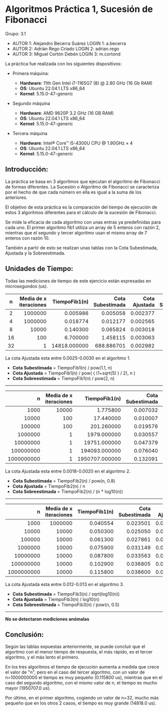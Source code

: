   # Algoritmos Práctica 1, Sucesión de Fibonacci

Grupo: 3.1

- AUTOR 1: Alejandro Becerra Suárez	LOGIN 1: a.becerra
- AUTOR 2: Adrián Rego Criado              LOGIN 2: adrian.rego
- AUTOR 3: Miguel Cortón Debén           LOGIN 3: m.cortond

La práctica fue realizada con los siguientes dispositivos:  

- Primera máquina:
  - **Hardware**: 11th Gen Intel i7-1165G7 (8) @ 2.80 GHz (16 Gb RAM)
  - **OS**: Ubuntu 22.04.1 LTS x86_64
  - **Kernel**: 5.15.0-47-generic

- Segundo máquina
  - **Hardware**: AMD 9620P 3.2 GHz (16 GB RAM)
  - **OS**: Ubuntu 22.04.1 LTS x86_64
  - **Kernel**: 5.15.0-47-generic

- Tercera máquina
  - **Hardware**: Intel® Core™ i5-4300U CPU @ 1.90GHz × 4
  - **OS**: Ubuntu 22.04.1 LTS x86_64
  - **Kernel**: 5.15.0-47-generic

## Introducción:

La práctica se basa en 3 algoritmos que ejecutan el algoritmo de Fibonacci de formas diferentes. La Sucesión o Algoritmo de Fibonacci se caracteriza por el hecho de que cada número en ella es igual a la suma de los anteriores.  

El objetivo de esta práctica es la comparación del tiempo de ejecución de estos 3 algoritmos diferentes para el cálculo de la sucesión de Fibonacci.  

Se mide la eficacia de cada algoritmo con unas entras ya predefinidas para cada uno. El primer algoritmo fib1 utiliza un array de 5 enteros con razón 2, mientras que el segundo y tercer algoritmo usan el mismo array de 7 enteros con razón 10.  

También a partir de esto se realizan unas tablas con la Cota Subestimada, Ajustada y la Sobreestimada.

## Unidades de Tiempo: 

 Todas las mediciones de tiempo de este ejercicio están expresadas en microsegundos (us).        

|  n   | Media de x iteraciones | TiempoFib1(n) | Cota Subestimada | Cota Ajustada | Cota Sobreestimada |
| :--: | ---------------------: | ------------: | ---------------: | ------------: | -----------------: |
|  2   |                1000000 |      0.005986 |         0.005058 |      0.002377 |           0.001507 |
|  4   |                1000000 |      0.018774 |         0.012177 |      0.002565 |           0.001159 |
|  8   |                  10000 |      0.140300 |         0.065824 |      0.003018 |           0.000554 |
|  16  |                    100 |      6.700000 |         1.458115 |      0.003063 |           0.000102 |
|  32  |                      1 |  14818.000000 |       688.886701 |      0.002982 |           0.000003 |

La cota Ajustada esta entre 0.0025-0.0030 en el algoritmo 1.

- **Cota Subestimada** = TiempoFib1(n) / pow(1.1, n)
- **Cota Ajustada** = TiempoFib1(n) / pow( ( (1+sqrt(5) ) / 2), n )
- **Cota Sobreestimada** = TiempoFib1(n) / pow(2, n)

-----

|          n | Media de x iteraciones |  TiempoFib1(n) | Cota Subestimada | Cota Ajustada | Cota Sobreestimada |
| ---------: | ---------------------: | -------------: | ---------------: | ------------: | -----------------: |
|       1000 |                  10000 |       1.775800 |         0.007032 |      0.001720 |           0.000589 |
|      10000 |                    100 |      17.440000 |         0.010007 |      0.001607 |           0.000423 |
|     100000 |                    100 |     201.260000 |         0.019576 |      0.001909 |           0.000357 |
|    1000000 |                      1 |    1979.000000 |         0.030557 |      0.002067 |           0.000344 |
|   10000000 |                      1 |   19751.000000 |         0.047379 |      0.001959 |           0.000272 |
|  100000000 |                      1 |  194093.000000 |         0.076040 |      0.002012 |           0.000253 |
| 1000000000 |                      1 | 1950707.000000 |         0.132091 |      0.001878 |           0.000208 |

La cota Ajustada esta entre 0.0018-0.0020 en el algoritmo 2.  

- **Cota Subestimada** = TiempoFib2(n) / pow(n, 0.8)
- **Cota Ajustada** = TiempoFib2(n) / n
- **Cota Sobreestimada** = TiempoFib2(n) / (n * log10(n))

-----

|          n | Media de x iteraciones | TiempoFib1(n) | Cota Subestimada | Cota Ajustada | Cota Sobreestimada |
| ---------: | ---------------------: | ------------: | ---------------: | ------------: | -----------------: |
|       1000 |                1000000 |      0.040554 |         0.023501 |      0.013209 |           0.001290 |
|      10000 |                  10000 |      0.050300 |         0.025050 |      0.012525 |           0.000501 |
|     100000 |                  10000 |      0.061300 |         0.027861 |      0.012320 |           0.000195 |
|    1000000 |                  10000 |      0.075900 |         0.031149 |      0.012750 |           0.000076 |
|   10000000 |                  10000 |      0.087800 |         0.033563 |      0.012471 |           0.000027 |
|  100000000 |                  10000 |      0.102900 |         0.036805 |      0.013362 |           0.000010 |
| 1000000000 |                  10000 |      0.115800 |         0.038600 |      0.012889 |           0.000004 |

La cota Ajustada esta entre 0.012-0.013 en el algoritmo 3.  

- **Cota Subestimada** = TiempoFib3(n) / sqrt(log10(n))
- **Cota Ajustada** = TiempoFib3(n) / log10(n)
- **Cota Sobreestimada** = TiempoFib3(n) / pow(n, 0.5)

-----

**No se detectaron mediciones anómalas**  

## Conclusión:

Según las tablas expuestas anteriormente, se puede concluír que el algoritmo con el menor tiempo de respuesta, el más rápido, es el tercer algoritmo, y el más lento el primero.  

En los tres algoritmos el tiempo de ejecución aumenta a medida que crece el valor de "n", pero en el caso del tercer algoritmo, con un valor de n=1000000000 el tiempo es muy pequeño (0.115800 us), mientras que en el caso del segundo algoritmo, con el mismo valor de n, el tiempo es mucho mayor (1950707.0 us).  

Por último, en el primer algoritmo, cogiendo un valor de n=32, mucho más pequeño que en los otros 2 casos, el tiempo es muy grande (14818.0 us).  




